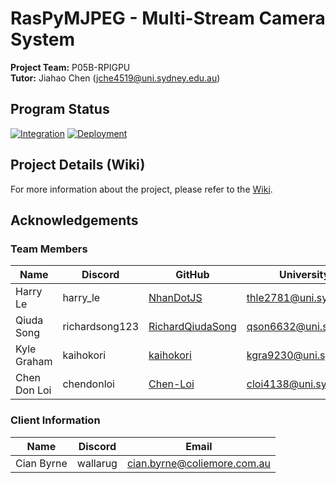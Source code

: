 # RasPyMJPEG - Multi-Stream Camera System

**Project Team:** P05B-RPIGPU <br>
**Tutor:** Jiahao Chen ([jche4519@uni.sydney.edu.au](mailto:jche4519@uni.sydney.edu.au))

## Program Status

[![Integration](https://github.com/consiliumsolutions/p05b-rpigpu/actions/workflows/integration.yml/badge.svg)](https://github.com/consiliumsolutions/p05b-rpigpu/actions/workflows/integration.yml) [![Deployment](https://github.com/consiliumsolutions/p05b-rpigpu/actions/workflows/deployment.yml/badge.svg)](https://github.com/consiliumsolutions/p05b-rpigpu/actions/workflows/deployment.yml)

## Project Details (Wiki)

For more information about the project, please refer to the [Wiki](https://github.com/consiliumsolutions/p05b-rpigpu/wiki).

## Acknowledgements

### Team Members

| Name | Discord | GitHub | University Email |
|--|--|--|--|
| Harry Le | harry_le | [NhanDotJS](https://github.com/NhanDotJS) | [thle2781@uni.sydney.edu.au](mailto:thle2781@uni.sydney.edu.au) |
| Qiuda Song | richardsong123 | [RichardQiudaSong](https://github.com/RichardQiudaSong) | [qson6632@uni.sydney.edu.au](mailto:qson6632@uni.sydney.edu.au) |
| Kyle Graham | kaihokori | [kaihokori](https://github.com/kaihokori) | [kgra9230@uni.sydney.edu.au](mailto:kgra9230@uni.sydney.edu.au) |
| Chen Don Loi | chendonloi | [Chen-Loi](https://github.com/Chen-Loi) | [cloi4138@uni.sydney.edu.au](mailto:cloi4138@uni.sydney.edu.au) |

### Client Information

| Name | Discord | Email |
|--|--|--|
| Cian Byrne | wallarug | [cian.byrne@coliemore.com.au](mailto:cian.byrne@coliemore.com.au) |
